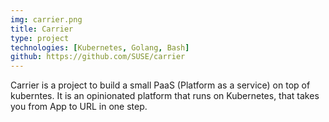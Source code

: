 ```yaml
---
img: carrier.png
title: Carrier
type: project
technologies: [Kubernetes, Golang, Bash]
github: https://github.com/SUSE/carrier
---
```


Carrier is a project to build a small PaaS (Platform as a service) on top of kuberntes. It is an opinionated platform that runs on Kubernetes, that takes you from App to URL in one step.
